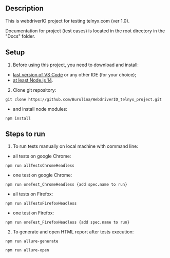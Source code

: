 ## Description 
This is webdriverIO project for testing telnyx.com (ver 1.0).

Documentation for project (test cases) is located in the root directory in the "Docs" folder.
## Setup
1. Before using this project, you need to download and install:
- [last version of VS Code](https://code.visualstudio.com/) or any other IDE (for your choice);
- [at least Node.js 14](https://nodejs.org/uk/download/).
2. Clone git repository:
``` console
git clone https://github.com/Burulina/WebdriverIO_telnyx_project.git
```
- and install node modules:
``` console
npm install
```
## Steps to run
1. To run tests manually on local machine with command line:
- all tests on google Chrome:
``` console
npm run allTestsChromeHeadless
```
- one test on google Chrome:
``` console
npm run oneTest_ChromeHeadless {add spec.name to run}
```
- all tests on Firefox:
``` console
npm run allTestsFirefoxHeadless
```
- one test on Firefox:
``` console
npm run oneTest_FirefoxHeadless {add spec.name to run}
```
2. To generate and open HTML report after tests execution:
``` console
npm run allure-generate
```
``` console
npm run allure-open
```